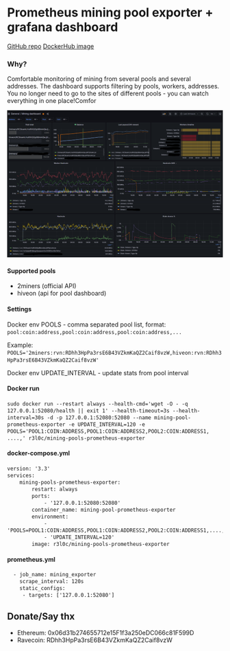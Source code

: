 # Prometheus mining pool exporter + grafana dashboard

[GitHub repo](https://github.com/r3l0c/mining-pool-prometheus-exporter)
[DockerHub image](https://hub.docker.com/r/r3l0c/mining-pools-prometheus-exporter)

### Why?

Comfortable monitoring of mining from several pools and several addresses. The dashboard supports filtering by pools, workers, addresses. You no longer need to go to the sites of different pools - you can watch everything in one place!Comfor

![Grafana dashboard](https://github.com/r3l0c/mining-pool-prometheus-exporter/blob/master/screenshot/scr1.png?raw=true)

#### Supported pools

* 2miners (official API)
* hiveon (api for pool dashboard)

#### Settings

Docker env POOLS - comma separated pool list, format: ```pool:coin:address,pool:coin:address,pool:coin:address,...```

Example: ```POOLS='2miners:rvn:RDhh3HpPa3rsE6B43VZkmKaQZ2Caif8vzW,hiveon:rvn:RDhh3HpPa3rsE6B43VZkmKaQZ2Caif8vzW'```

Docker env UPDATE_INTERVAL - update stats from pool interval

#### Docker run

```
sudo docker run --restart always --health-cmd='wget -O - -q 127.0.0.1:52080/health || exit 1' --health-timeout=3s --health-interval=30s -d -p 127.0.0.1:52080:52080 --name mining-pool-prometheus-exporter -e UPDATE_INTERVAL=120 -e POOLS='POOL1:COIN:ADDRESS,POOL1:COIN:ADDRESS2,POOL2:COIN:ADDRESS1, ....,' r3l0c/mining-pools-prometheus-exporter

```

#### docker-compose.yml

```
version: '3.3'
services:
    mining-pools-prometheus-exporter:
        restart: always
        ports:
            - '127.0.0.1:52080:52080'
        container_name: mining-pool-prometheus-exporter
        environment:
            - 'POOLS=POOL1:COIN:ADDRESS,POOL1:COIN:ADDRESS2,POOL2:COIN:ADDRESS1,....,'
            - 'UPDATE_INTERVAL=120'
        image: r3l0c/mining-pools-prometheus-exporter
```

#### prometheus.yml

```
  - job_name: mining_exporter
    scrape_interval: 120s
    static_configs:
     - targets: ['127.0.0.1:52080']
```

## Donate/Say thx

* Ethereum: 0x06d31b274655712e15F1f3a250eDC066c81F599D
* Ravecoin: RDhh3HpPa3rsE6B43VZkmKaQZ2Caif8vzW
